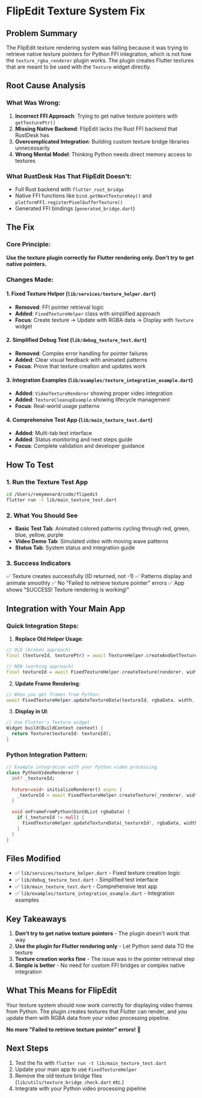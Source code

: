 # FlipEdit Texture System Fix

## Problem Summary

The FlipEdit texture rendering system was failing because it was trying to retrieve native texture pointers for Python FFI integration, which is not how the `texture_rgba_renderer` plugin works. The plugin creates Flutter textures that are meant to be used with the `Texture` widget directly.

## Root Cause Analysis

### What Was Wrong:
1. **Incorrect FFI Approach**: Trying to get native texture pointers with `getTexturePtr()`
2. **Missing Native Backend**: FlipEdit lacks the Rust FFI backend that RustDesk has
3. **Overcomplicated Integration**: Building custom texture bridge libraries unnecessarily
4. **Wrong Mental Model**: Thinking Python needs direct memory access to textures

### What RustDesk Has That FlipEdit Doesn't:
- Full Rust backend with `flutter_rust_bridge`
- Native FFI functions like `bind.getNextTextureKey()` and `platformFFI.registerPixelbufferTexture()`
- Generated FFI bindings (`generated_bridge.dart`)

## The Fix

### Core Principle:
**Use the texture plugin correctly for Flutter rendering only. Don't try to get native pointers.**

### Changes Made:

#### 1. Fixed Texture Helper (`lib/services/texture_helper.dart`)
- **Removed**: FFI pointer retrieval logic
- **Added**: `FixedTextureHelper` class with simplified approach
- **Focus**: Create texture → Update with RGBA data → Display with `Texture` widget

#### 2. Simplified Debug Test (`lib/debug_texture_test.dart`)
- **Removed**: Complex error handling for pointer failures
- **Added**: Clear visual feedback with animated patterns
- **Focus**: Prove that texture creation and updates work

#### 3. Integration Examples (`lib/examples/texture_integration_example.dart`)
- **Added**: `VideoTextureRenderer` showing proper video integration
- **Added**: `TextureCleanupExample` showing lifecycle management
- **Focus**: Real-world usage patterns

#### 4. Comprehensive Test App (`lib/main_texture_test.dart`)
- **Added**: Multi-tab test interface
- **Added**: Status monitoring and next steps guide
- **Focus**: Complete validation and developer guidance

## How To Test

### 1. Run the Texture Test App
```bash
cd /Users/remymenard/code/flipedit
flutter run -t lib/main_texture_test.dart
```

### 2. What You Should See
- **Basic Test Tab**: Animated colored patterns cycling through red, green, blue, yellow, purple
- **Video Demo Tab**: Simulated video with moving wave patterns
- **Status Tab**: System status and integration guide

### 3. Success Indicators
✅ Texture creates successfully (ID returned, not -1)
✅ Patterns display and animate smoothly
✅ No "Failed to retrieve texture pointer" errors
✅ App shows "SUCCESS! Texture rendering is working!"

## Integration with Your Main App

### Quick Integration Steps:

1. **Replace Old Helper Usage**:
```dart
// OLD (broken approach)
final (textureId, texturePtr) = await TextureHelper.createAndGetTexturePointer(renderer, width, height);

// NEW (working approach)  
final textureId = await FixedTextureHelper.createTexture(renderer, width, height);
```

2. **Update Frame Rendering**:
```dart
// When you get frames from Python:
await FixedTextureHelper.updateTextureData(textureId, rgbaData, width, height);
```

3. **Display in UI**:
```dart
// Use Flutter's Texture widget
Widget build(BuildContext context) {
  return Texture(textureId: textureId);
}
```

### Python Integration Pattern:
```dart
// Example integration with your Python video processing
class PythonVideoRenderer {
  int? _textureId;
  
  Future<void> initializeRenderer() async {
    _textureId = await FixedTextureHelper.createTexture(_renderer, width, height);
  }
  
  void onFrameFromPython(Uint8List rgbaData) {
    if (_textureId != null) {
      FixedTextureHelper.updateTextureData(_textureId!, rgbaData, width, height);
    }
  }
}
```

## Files Modified

- ✅ `lib/services/texture_helper.dart` - Fixed texture creation logic
- ✅ `lib/debug_texture_test.dart` - Simplified test interface  
- ✅ `lib/main_texture_test.dart` - Comprehensive test app
- ✅ `lib/examples/texture_integration_example.dart` - Integration examples

## Key Takeaways

1. **Don't try to get native texture pointers** - The plugin doesn't work that way
2. **Use the plugin for Flutter rendering only** - Let Python send data TO the texture
3. **Texture creation works fine** - The issue was in the pointer retrieval step
4. **Simple is better** - No need for custom FFI bridges or complex native integration

## What This Means for FlipEdit

Your texture system should now work correctly for displaying video frames from Python. The plugin creates textures that Flutter can render, and you update them with RGBA data from your video processing pipeline.

**No more "Failed to retrieve texture pointer" errors!** 🎉

## Next Steps

1. Test the fix with `flutter run -t lib/main_texture_test.dart`
2. Update your main app to use `FixedTextureHelper`
3. Remove the old texture bridge files (`lib/utils/texture_bridge_check.dart` etc.)
4. Integrate with your Python video processing pipeline
